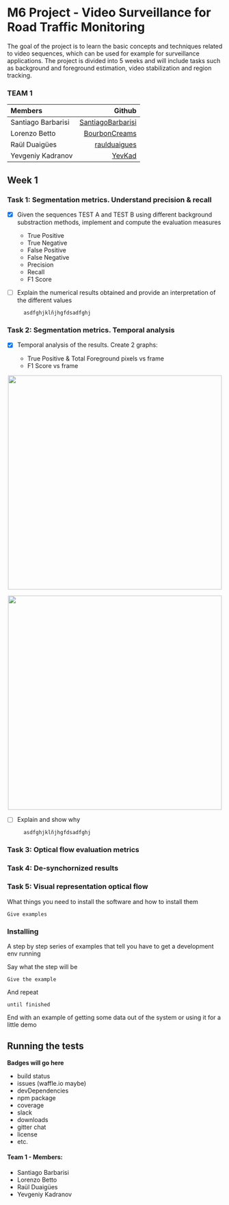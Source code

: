# M6 Project - Video Surveillance for Road Traffic Monitoring

The goal of the project is to learn the basic concepts and techniques related to video sequences, which can be used for example for surveillance applications. The project is divided into 5 weeks and will include tasks such as background and foreground estimation, video stabilization and region tracking.

### **TEAM 1**

| Members     | Github |
| :---      | ---:       |
| Santiago Barbarisi |[SantiagoBarbarisi](https://github.com/SantiagoBarbarisi)|
| Lorenzo Betto |[BourbonCreams](https://github.com/BourbonCreams)|
| Raül Duaigües |[raulduaigues](https://github.com/raulduaigues)|
| Yevgeniy Kadranov|[YevKad](https://github.com/YevKad)|

## Week 1

### Task 1: Segmentation metrics. Understand precision & recall

- [X] Given the sequences TEST A and TEST B using different background substraction methods, implement and compute the evaluation measures 
    - True Positive
    - True Negative
    - False Positive
    - False Negative
    - Precision
    - Recall
    - F1 Score
    
- [ ] Explain the numerical results obtained and provide an interpretation of the different values

        asdfghjklñjhgfdsadfghj

### Task 2: Segmentation metrics. Temporal analysis
- [X] Temporal analysis of the results. Create 2 graphs:

    - True Positive & Total Foreground pixels vs frame 
    - F1 Score vs frame
    
<p align="center">
<img src="https://github.com/mcv-m6-video/mcv-m6-2018-team1/blob/master/week1/TotalFG.png" width="500"/>
</p>

<p align="center">
<img src="https://github.com/mcv-m6-video/mcv-m6-2018-team1/blob/master/week1/F1_2.png" width="500"/>
</p>

- [ ] Explain and show why

        asdfghjklñjhgfdsadfghj
        
### Task 3: Optical flow evaluation metrics


### Task 4: De-synchornized results


### Task 5: Visual representation optical flow



What things you need to install the software and how to install them

```
Give examples
```

### Installing

A step by step series of examples that tell you have to get a development env running

Say what the step will be

```
Give the example
```

And repeat

```
until finished
```

End with an example of getting some data out of the system or using it for a little demo

## Running the tests

**Badges will go here**

- build status
- issues (waffle.io maybe)
- devDependencies
- npm package
- coverage
- slack
- downloads
- gitter chat
- license
- etc.

#### Team 1 - Members:

<ul>
<li>Santiago Barbarisi</li>

<li>Lorenzo Betto</li>

<li>Raül Duaigües</li>

<li>Yevgeniy Kadranov</li>
</ul>

